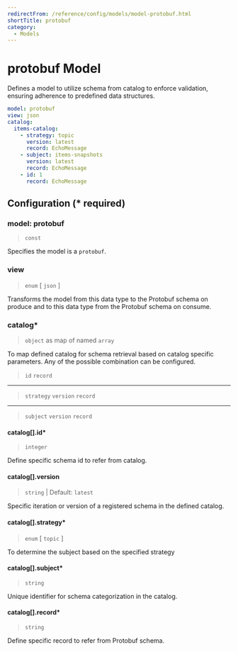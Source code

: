 ```yaml
---
redirectFrom: /reference/config/models/model-protobuf.html
shortTitle: protobuf
category:
  - Models
---
```


# protobuf Model

Defines a model to utilize schema from catalog to enforce validation, ensuring adherence to predefined data structures.

```yaml {1}
model: protobuf
view: json
catalog:
  items-catalog:
    - strategy: topic
      version: latest
      record: EchoMessage
    - subject: items-snapshots
      version: latest
      record: EchoMessage
    - id: 1
      record: EchoMessage
```

## Configuration (\* required)

### model: protobuf

> `const`

Specifies the model is a `protobuf`.

### view

> `enum` [ `json` ]

Transforms the model from this data type to the Protobuf schema on produce and to this data type from the Protobuf schema on consume.

### catalog\*

> `object` as map of named `array`

To map defined catalog for schema retrieval based on catalog specific parameters. Any of the possible combination can be configured.

> `id`
> `record`
-----
> `strategy`
> `version`
> `record`
-----
> `subject`
> `version`
> `record`

#### catalog[].id\*

> `integer`

Define specific schema id to refer from catalog.

#### catalog[].version

> `string` | Default: `latest`

Specific iteration or version of a registered schema in the defined catalog.

#### catalog[].strategy\*

> `enum` [ `topic` ]

To determine the subject based on the specified strategy

#### catalog[].subject\*

> `string`

Unique identifier for schema categorization in the catalog.

#### catalog[].record\*

> `string`

Define specific record to refer from Protobuf schema.
